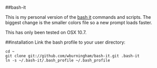 ##bash-it

This is my personal version of the [bash it](https://github.com/revans/bash-it) commands and scripts. The biggest change is the smaller colors file so a new prompt loads faster.

This has only been tested on OSX 10.7.

##installation
Link the bash profile to your user directory:

	cd ~
	git clone git://github.com/wburningham/bash-it.git .bash-it
	ln -s ~/.bash-it/.bash_profile ~/.bash_profile
